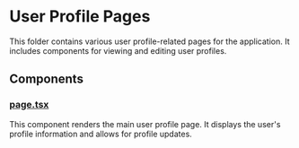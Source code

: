 # User Profile Pages

This folder contains various user profile-related pages for the application. It includes components for viewing and editing user profiles.

## Components

### [page.tsx](apps/web/src/app/user-profile/page.tsx)

This component renders the main user profile page. It displays the user's profile information and allows for profile updates.

